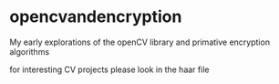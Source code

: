 # opencvandencryption
My early explorations of the openCV library and primative encryption algorithms

for interesting CV projects please look in the haar file


